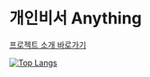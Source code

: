 # 개인비서 Anything

[프로젝트 소개 바로가기](https://www.notion.so/Anything-fbb377ef0bbb4d5f8c91add43725b1dc)

[![Top Langs](https://github-readme-stats.vercel.app/api/top-langs/?username=gonyda)](https://github.com/anuraghazra/github-readme-stats)
